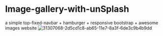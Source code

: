 # Image-gallery-with-unSplash
a simple top-fixed-navbar + hamburger + responsive bootstrap + awesome images website
![31307068-2d5cd1c8-ab65-11e7-8a3f-6de3c9b4b9dd](https://user-images.githubusercontent.com/25347909/31519386-f545f0e0-afaa-11e7-8fdd-8653ed7ee6ca.jpg)

